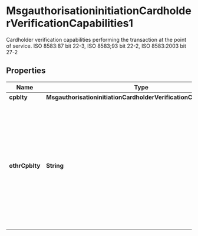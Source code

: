 

# MsgauthorisationinitiationCardholderVerificationCapabilities1

Cardholder verification capabilities performing the transaction at the point of service.  ISO 8583:87 bit 22-3, ISO 8583;93 bit 22-2, ISO 8583:2003 bit 27-2

## Properties

| Name | Type | Description | Notes |
|------------ | ------------- | ------------- | -------------|
|**cpblty** | **MsgauthorisationinitiationCardholderVerificationCapability5Code** |  |  [optional] |
|**othrCpblty** | **String** | A free text field for identifying a method the Terminal can use for Cardholder verification when the Terminal Cardholder Verification Capability Code is \&quot;OTHN\&quot; or \&quot;OTHP,\&quot; which indicate a national, network, or customer specific value. |  [optional] |



